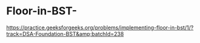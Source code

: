 # Floor-in-BST-
https://practice.geeksforgeeks.org/problems/implementing-floor-in-bst/1/?track=DSA-Foundation-BST&amp;batchId=238
